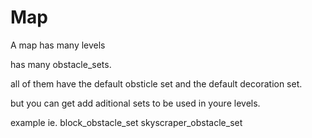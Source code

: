 # Map

A map has many levels

has many obstacle_sets. 

all of them have the default obsticle set and the default decoration set.

but you can get add aditional sets to be used in youre levels.

example ie. block_obstacle_set skyscraper_obstacle_set
